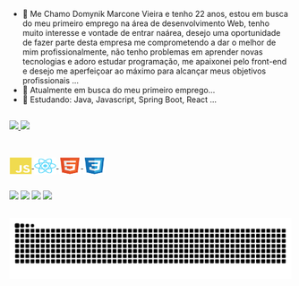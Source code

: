 - 💬  Me Chamo Domynik Marcone Vieira e tenho 22 anos, estou em busca do meu primeiro emprego na área de desenvolvimento Web,
tenho muito interesse e vontade de entrar naárea, desejo uma oportunidade de fazer parte desta empresa me comprometendo a
dar o melhor de mim profissionalmente, não tenho problemas em aprender novas tecnologias e adoro estudar programação,
me apaixonei pelo front-end e desejo me aperfeiçoar ao máximo para alcançar meus objetivos profissionais ...
- 🔭 Atualmente em busca do meu primeiro emprego...
- 🌱 Estudando: Java, Javascript, Spring Boot, React ...
##
 <div>
  <a href="https://github.com/domynikmv057">
  <img height="150em" src="https://github-readme-stats.vercel.app/api?username=domynikmv057&show_icons=true&theme=dracula&include_all_commits=true&count_private=true"/>
  <img height="150em" src="https://github-readme-stats.vercel.app/api/top-langs/?username=domynikmv057&layout=compact&langs_count=7&theme=dracula"/>
</div>
  
##
  
 <div style="display: inline_block"><br>
  <img align="center" alt="dom-Js" height="30" width="40" src="https://raw.githubusercontent.com/devicons/devicon/master/icons/javascript/javascript-plain.svg">
  <img align="center" alt="dom-React" height="30" width="40" src="https://raw.githubusercontent.com/devicons/devicon/master/icons/react/react-original.svg">
  <img align="center" alt="dom-HTML" height="30" width="40" src="https://raw.githubusercontent.com/devicons/devicon/master/icons/html5/html5-original.svg">
  <img align="center" alt="dom-CSS" height="30" width="40" src="https://raw.githubusercontent.com/devicons/devicon/master/icons/css3/css3-original.svg">
</div>
  
  ##
  
  <div>
     <a href="https://www.linkedin.com/in/domynik-marcone-158b3315b" target="_blank"><img src="https://img.shields.io/badge/-LinkedIn-%230077B5?style=for-the-badge&logo=linkedin&logoColor=white" target="_blank"></a> 
    <a href = "mailto:domynikmv.057@gmail.com"><img src="https://img.shields.io/badge/Gmail-D14836?style=for-the-badge&logo=gmail&logoColor=white" target="_blank"></a>
    <a href="http://api.whatsapp.com/send?phone=+55 32 9939-2143" target="_blank"><img src="https://img.shields.io/badge/WhatsApp-25D366?style=for-the-badge&logo=whatsapp&logoColor=white" target="_blank"></a> 
    <a href="https://www.facebook.com/domynik.marcone" target="_blank"><img src="https://img.shields.io/badge/Facebook-1877F2?style=for-the-badge&logo=facebook&logoColor=white" target="_blank"></a> 
   
   ##
   
   ![Snake animation](https://github.com/domynikmv057/domynikmv057/blob/output/github-contribution-grid-snake.svg)
  </div>
  
 ##
  
  
